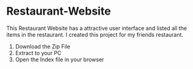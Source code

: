 # Restaurant-Website
This Restaurant Website has a attractive user interface and listed all the items in the restaurant. I created this project for my friends restaurant.
1. Download the Zip File
2. Extract to your PC
3. Open the Index file in your browser
